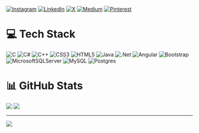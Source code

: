 [![Instagram](https://img.shields.io/badge/Instagram-%23E4405F.svg?logo=Instagram&logoColor=white)](https://instagram.com/memoaltinkaynak) [![LinkedIn](https://img.shields.io/badge/LinkedIn-%230077B5.svg?logo=linkedin&logoColor=white)](https://linkedin.com/in/memoaltinkaynak) 
[![X](https://img.shields.io/badge/X-black.svg?logo=X&logoColor=white)](https://x.com/memoaltinkaynak) 
[![Medium](https://img.shields.io/badge/Medium-12100E?logo=medium&logoColor=white)](https://medium.com/@memoaltinkaynak) [![Pinterest](https://img.shields.io/badge/Pinterest-%23E60023.svg?logo=Pinterest&logoColor=white)](https://pinterest.com/memoaltinkaynak) 
# 💻 Tech Stack
![C](https://img.shields.io/badge/c-%2300599C.svg?style=for-the-badge&logo=c&logoColor=white) ![C#](https://img.shields.io/badge/c%23-%23239120.svg?style=for-the-badge&logo=csharp&logoColor=white) ![C++](https://img.shields.io/badge/c++-%2300599C.svg?style=for-the-badge&logo=c%2B%2B&logoColor=white) ![CSS3](https://img.shields.io/badge/css3-%231572B6.svg?style=for-the-badge&logo=css3&logoColor=white) ![HTML5](https://img.shields.io/badge/html5-%23E34F26.svg?style=for-the-badge&logo=html5&logoColor=white) ![Java](https://img.shields.io/badge/java-%23ED8B00.svg?style=for-the-badge&logo=openjdk&logoColor=white) ![.Net](https://img.shields.io/badge/.NET-5C2D91?style=for-the-badge&logo=.net&logoColor=white) ![Angular](https://img.shields.io/badge/angular-%23DD0031.svg?style=for-the-badge&logo=angular&logoColor=white) ![Bootstrap](https://img.shields.io/badge/bootstrap-%238511FA.svg?style=for-the-badge&logo=bootstrap&logoColor=white) ![MicrosoftSQLServer](https://img.shields.io/badge/Microsoft%20SQL%20Server-CC2927?style=for-the-badge&logo=microsoft%20sql%20server&logoColor=white) ![MySQL](https://img.shields.io/badge/mysql-%2300000f.svg?style=for-the-badge&logo=mysql&logoColor=white) ![Postgres](https://img.shields.io/badge/postgres-%23316192.svg?style=for-the-badge&logo=postgresql&logoColor=white)
# 📊 GitHub Stats
![](https://github-readme-streak-stats.herokuapp.com/?user=memoaltinkaynak&theme=radical&hide_border=false)
![](https://github-readme-stats.vercel.app/api/top-langs/?username=memoaltinkaynak&theme=radical&hide_border=false&include_all_commits=true&count_private=true&layout=compact)

---
[![](https://visitcount.itsvg.in/api?id=memoaltinkaynak&icon=0&color=0)](https://visitcount.itsvg.in)
